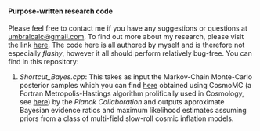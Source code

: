 #### Purpose-written research code
Please feel free to contact me if you have any suggestions or questions at umbralcalc@gmail.com. To find out more about my research, please visit the link [here](https://sites.google.com/site/umbralcalc/home). The code here is all authored by myself and is therefore not especially _flashy_, however it all should perform relatively bug-free. You can find in this repository:

1. _Shortcut_Bayes.cpp_: This takes as input the Markov-Chain Monte-Carlo posterior samples which you can find [here](http://pla.esac.esa.int/pla/) obtained using CosmoMC (a Fortran Metropolis-Hastings algorithm prolifically used in Cosmology, see [here](http://cosmologist.info/cosmomc)) by the _Planck Collaboration_ and outputs approximate Bayesian evidence ratios and maximum likelihood estimates assuming priors from a class of multi-field slow-roll cosmic inflation models.
